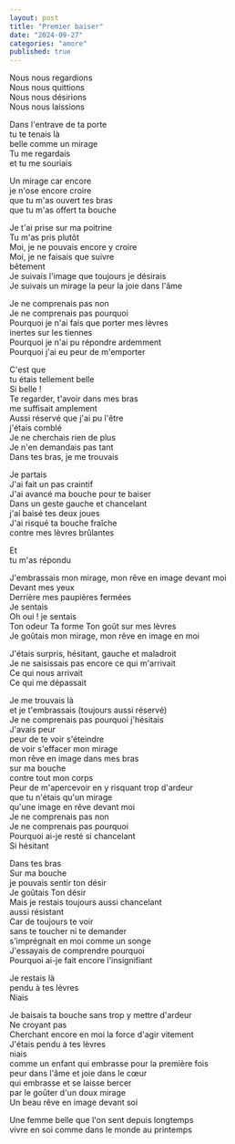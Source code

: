 ```yaml
---
layout: post
title: "Premier baiser"
date: "2024-09-27"
categories: "amore"
published: true
---
```


Nous nous regardions  
Nous nous quittions  
Nous nous désirions  
Nous nous laissions  

Dans l'entrave de ta porte  
tu te tenais là  
belle comme un mirage  
Tu me regardais  
et tu me souriais  

Un mirage car encore  
je n'ose encore croire  
que tu m'as ouvert tes bras  
que tu m'as offert ta bouche  

Je t'ai prise sur ma poitrine  
Tu m'as pris plutôt  
Moi, je ne pouvais encore y croire  
Moi, je ne faisais que suivre  
bêtement  
Je suivais l'image que toujours je désirais  
Je suivais un mirage la peur la joie dans l'âme  

Je ne comprenais pas non  
Je ne comprenais pas pourquoi  
Pourquoi je n'ai fais que porter mes lèvres  
inertes sur les tiennes  
Pourquoi je n'ai pu répondre ardemment  
Pourquoi j'ai eu peur de m'emporter  

C'est que  
tu étais tellement belle  
Si belle !  
Te regarder, t'avoir dans mes bras  
me suffisait amplement  
Aussi réservé que j'ai pu l'être   
j'étais comblé  
Je ne cherchais rien de plus  
Je n'en demandais pas tant  
Dans tes bras, je me trouvais  

Je partais  
J'ai fait un pas craintif  
J'ai avancé ma bouche pour te baiser  
Dans un geste gauche et chancelant  
j'ai baisé tes deux joues  
J'ai risqué ta bouche fraîche  
contre mes lèvres brûlantes  

Et  
tu m'as répondu  

J'embrassais mon mirage, mon rêve en image devant moi  
Devant mes yeux  
Derrière mes paupières fermées  
Je sentais  
Oh oui ! je sentais  
Ton odeur Ta forme Ton goût sur mes lèvres  
Je goûtais mon mirage, mon rêve en image en moi  

J'étais surpris, hésitant, gauche et maladroit  
Je ne saisissais pas encore ce qui m'arrivait  
Ce qui nous arrivait  
Ce qui me dépassait  

Je me trouvais là  
et je t'embrassais (toujours aussi réservé)  
Je ne comprenais pas pourquoi j'hésitais  
J'avais peur  
peur de te voir s'éteindre  
de voir s'effacer mon mirage  
mon rêve en image dans mes bras  
sur ma bouche  
contre tout mon corps  
Peur de m'apercevoir en y risquant trop d'ardeur  
que tu n'étais qu'un mirage  
qu'une image en rêve devant moi  
Je ne comprenais pas non  
Je ne comprenais pas pourquoi  
Pourquoi ai-je resté si chancelant  
Si hésitant  

Dans tes bras  
Sur ma bouche  
je pouvais sentir ton désir  
Je goûtais Ton désir  
Mais je restais toujours aussi chancelant  
aussi résistant  
Car de toujours te voir  
sans te toucher ni te demander  
s'imprégnait en moi comme un songe  
J'essayais de comprendre pourquoi  
Pourquoi ai-je fait encore l'insignifiant  

Je restais là  
pendu à tes lèvres  
Niais  

Je baisais ta bouche sans trop y mettre d'ardeur  
Ne croyant pas  
Cherchant encore en moi la force d'agir vitement  
J'étais pendu à tes lèvres  
niais  
comme un enfant qui embrasse pour la première fois  
peur dans l'âme et joie dans le cœur  
qui embrasse et se laisse bercer  
par le goûter d'un doux mirage  
Un beau rêve en image devant soi  

Une femme belle que l'on sent depuis longtemps  
vivre en soi comme dans le monde au printemps  
